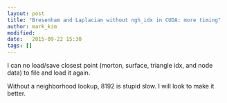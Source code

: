 ```yaml
---
layout: post
title: "Bresenham and Laplacian without ngh_idx in CUDA: more timing"
author: mark_kim
modified:
date:   2015-09-22 15:30
tags: []
---
```

I can no load/save closest point (morton, surface, triangle idx, and node data) to file and load it again.

Without a neighborhood lookup, 8192 is stupid slow. I will look to make it better.

